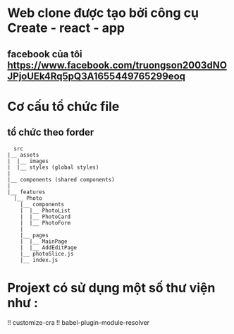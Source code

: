 # Web clone được tạo bởi công cụ Create - react - app

## facebook của tôi https://www.facebook.com/truongson2003dNOJPjoUEk4Rq5pQ3A1655449765299eoq

# Cơ cấu tổ chức file 

## tổ chức theo forder
      src
    |__ assets
    |  |__ images
    |  |__ styles (global styles) 
    |
    |__ components (shared components)
    |
    |__ features
      |__ Photo
        |__ components
        |  |__ PhotoList
        |  |__ PhotoCard
        |  |__ PhotoForm
        |
        |__ pages
        |  |__ MainPage
        |  |__ AddEditPage
        |__ photoSlice.js
        |__ index.js
        
        
# Projext có sử dụng một số thư viện như :
 !! customize-cra
 !! babel-plugin-module-resolver
